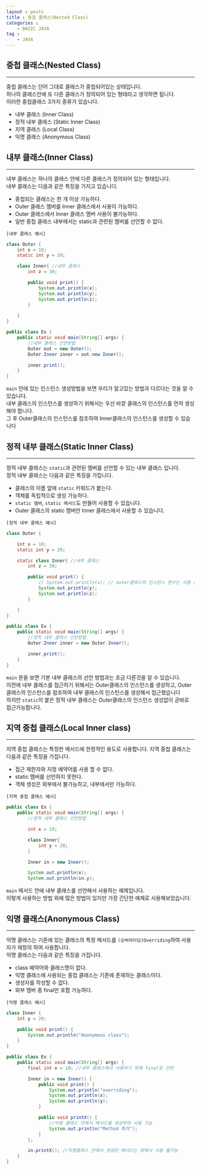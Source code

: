 ```yaml
---
layout : posts
title : 중첩 클래스(Nested Class)
categories :
    - BASIC JAVA
tag :
    - JAVA
---
```


## __중첩 클래스(Nested Class)__
---
중첩 클래스는 단어 그대로 클래스가 중첩되어있는 상태입니다.<br>
하나의 클래스안에 또 다른 클래스가 정의되어 있는 형태라고 생각하면 됩니다.<br>
이러한 중첩클래스 3가지 종류가 있습니다.

- 내부 클래스 (Inner Class)
- 정적 내부 클래스 (Static Inner Class)
- 지역 클래스 (Local Class)
- 익명 클래스 (Anonymous Class)

## __내부 클래스(Inner Class)__
---
내부 클래스는 하나의 클래스 안에 다른 클래스가 정의되어 있는 형태입니다.<br>
내부 클래스는 다음과 같은 특징을 가지고 있습니다.<br>

- 중첩되는 클래스는 한 개 이상 가능하다.
- Outer 클래스 멤버를 Inner 클래스에서 사용이 가능하다.
- Outer 클래스에서 Inner 클래스 멤버 사용이 불가능하다.
- 일반 중첩 클래스 내부에서는 static과 관련된 멤버를 선언할 수 없다.

`[내부 클래스 예시]`

```java
class Outer {
    int x = 10;
    static int y = 20;

    class Inner{ //내부 클래스
        int z = 30;

        public void print() {
            System.out.println(x);
            System.out.println(y);
            System.out.println(z);
        }

    }
}

public class Ex {
    public static void main(String[] args) {
        //내부 클래스 선언방법
        Outer out = new Outer();
        Outer.Inner inner = out.new Inner();

        inner.print();
    }
}
```
`main` 안에 있는 인스턴스 생성방법을 보면 우리가 알고있는 방법과 다르다는 것을 알 수 있습니다.<br>
내부 클래스의 인스턴스를 생성하기 위해서는 우선 바깥 클래스의 인스턴스를 먼저 생성해야 합니다.<br>
그 후 Outer클래스의 인스턴스를 참조하여 Inner클래스의 인스턴스를 생성할 수 있습니다<br>

## __정적 내부 클래스(Static Inner Class)__
---
정적 내부 클래스는 `static`과 관련된 멤버를 선언할 수 있는 내부 클래스 입니다.<br>
정적 내부 클래스는 다음과 같은 특징을 가집니다.<br>

- 클래스의 이름 앞에 `static` 키워드가 붙는다.
- 객체를 독립적으로 생성 가능하다.
- `static 멤버`, `static 메서드`도 만들어 사용할 수 있습니다.
- Outer 클래스의 static 멤버만 Inner 클래스에서 사용할 수 있습니다.

`[정적 내부 클래스 예시]`
```java
class Outer {

    int x = 10;
    static int y = 20;

    static class Inner{ //내부 클래스
        int z = 30;

        public void print() {
            // System.out.println(x); // outer클래스의 인스턴스 변수는 사용 불가능
            System.out.println(y);
            System.out.println(z);
        }

    }
}

public class Ex {
    public static void main(String[] args) {
        //정적 내부 클래스 선언방법
        Outer.Inner inner = new Outer.Inner();

        inner.print();
    }
}
```
`main` 문을 보면 기본 내부 클래스의 선언 벙법과는 조금 다른것을 알 수 있습니다.<br>
이전에 내부 클래스를 접근하기 위해서는 Outer클래스의 인스턴스를 생성하고, Outer클래스의 인스턴스를 참조하여 내부 클래스의 인스턴스를 생성해서 접근했습니다<br>
하지만 `static`이 붙은 정적 내부 클래스는 Outer클래스의 인스턴스 생성없이 곧바로 접근가능합니다.<br>

## __지역 중첩 클래스(Local Inner class)__
---
지역 중첩 클래스는 특정한 메서드에 한정적인 용도로 사용합니다.
지역 중첩 클래스는 다음과 같은 특징을 가집니다.

- 접근 제한자와 지정 예약어를 사용 할 수 없다.
- static 멤버를 선언하지 못한다.
- 객체 생성은 외부에서 불가능하고, 내부에서만 가능하다.

`[지역 중첩 클래스 예시]`
```java
public class Ex {
    public static void main(String[] args) {
        //정적 내부 클래스 선언방법

        int x = 10;

        class Inner{
            int y = 20;
        }

        Inner in = new Inner();

        System.out.println(x);
        System.out.println(in.y);
```
`main` 메서드 안에 내부 클래스를 선언해서 사용하는 예제입니다.<br>
이렇게 사용하는 방법 외에 많은 방법이 있지만 가장 간단한 예제로 사용해보았습니다.<br>

## __익명 클래스(Anonymous Class)__
---
익명 클래스는 기존에 있는 클래스의 특정 메서드를 `(오버라이딩)Overriding`하여 사용자가 재정의 하여 사용합니다. <br>
익명 클래스는 다음과 같은 특징을 가집니다.

- class 예약어와 클래스명이 없다.
- 익명 클래스에 사용되는 중첩 클래스는 기존에 존재하는 클래스이다.
- 생성자를 작성할 수 없다.
- 외부 멤버 중 final만 포함 가능하다.

`[익명 클래스 예시]`
```java
class Inner {
    int y = 20;

    public void print() {
        System.out.println("Anonymous class");
    }
}

public class Ex {
    public static void main(String[] args) {
        final int x = 10; //내부 클래스에서 사용하기 위해 final로 선언

        Inner in = new Inner() {
            public void print() {
                System.out.println("overriding");
                System.out.println(x);
                System.out.println(y);
            }

            public void printX() {
                //익명 클래스 안에서 메서드를 생성하여 사용 가능
                System.out.println("Method 추가");
            }
        };

        in.printX(); //익명클래스 안에서 생성된 메서드는 밖에서 사용 불가능      
    }
}
```
